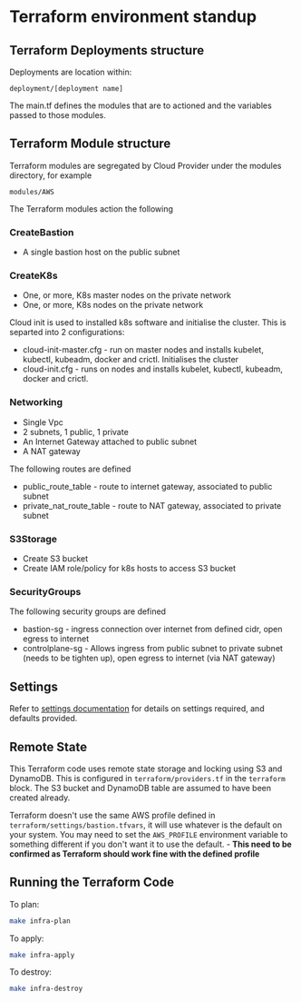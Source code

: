 # Terraform environment  standup

## Terraform Deployments structure

Deployments are location within:

```deployment/[deployment name]```

The main.tf defines the modules that are to actioned and the variables passed to those modules.

## Terraform Module structure

Terraform modules are segregated by Cloud Provider under the modules directory, for example

```modules/AWS```


The Terraform modules action the following

### CreateBastion
* A single bastion host on the public subnet

### CreateK8s
* One, or more, K8s master nodes on the private network
* One, or more, K8s nodes  on the private network 

Cloud init is used to installed k8s software and initialise the cluster.  This is separted into 2 configurations:

* cloud-init-master.cfg - run on master nodes and installs kubelet, kubectl, kubeadm, docker and crictl.  Initialises the cluster
* cloud-init.cfg - runs on nodes and installs kubelet, kubectl, kubeadm, docker and crictl.

### Networking
* Single Vpc
* 2 subnets, 1 public, 1 private
* An Internet Gateway attached to public subnet
* A NAT gateway

The following routes are defined

* public_route_table - route to internet gateway, associated to public subnet
* private_nat_route_table - route to NAT gateway, associated to private subnet

### S3Storage
* Create S3 bucket
* Create IAM role/policy for k8s hosts to access S3 bucket

### SecurityGroups

The following security groups are defined

* bastion-sg - ingress connection over internet from defined cidr, open egress to internet
* controlplane-sg - Allows ingress from public subnet to private subnet (needs to be tighten up), open egress to internet (via NAT gateway)


## Settings

Refer to [settings documentation](https://github.com/controlplaneio/simulator-standalone/blob/ansible/terraform/deployments/AwsSimulatorStandalone/README-auto.md) for details on settings required, and defaults provided.

## Remote State

This Terraform code uses remote state storage and locking using S3 and DynamoDB. This is configured in `terraform/providers.tf` in the `terraform` block. The S3 bucket and DynamoDB table are assumed to have been created already.

Terraform doesn't use the same AWS profile defined in `terraform/settings/bastion.tfvars`, it will use whatever is the default on your system. You may need to set the `AWS_PROFILE` environment variable to something different if you don't want it to use the default. - __This need to be confirmed as Terraform should work fine with the defined profile__

## Running the Terraform Code

To plan:

```bash
make infra-plan
```

To apply:
```bash
make infra-apply
```
To destroy:
```bash
make infra-destroy
```

